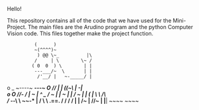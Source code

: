 Hello!

This repository contains all of the code that we have used for the Mini-Project. The main files are the Arudino program and the python Computer Vision code. This files together make the project function.


              (      )
              ~(^^^^)~
               ) @@ \~_          |\
              /     | \        \~ /
             ( 0  0  ) \        | |     
              ---___/~  \       | |        
               /'__/ |   ~-_____/ |          
o          _   ~----~      ___---~
  O       //     |         |
         ((~\  _|         -|               
   o  O //-_ \/ |        ~  |
        ^   \_ /         ~  |
               |          ~ |
               |     /     ~ |
               |     (       |
                \     \      /\               
               / -_____-\   \ ~~-*
               |  /       \  \       .==.
               / /         / /       |  |
             /~  |      //~  |       |__|
             ~~~~        ~~~~
